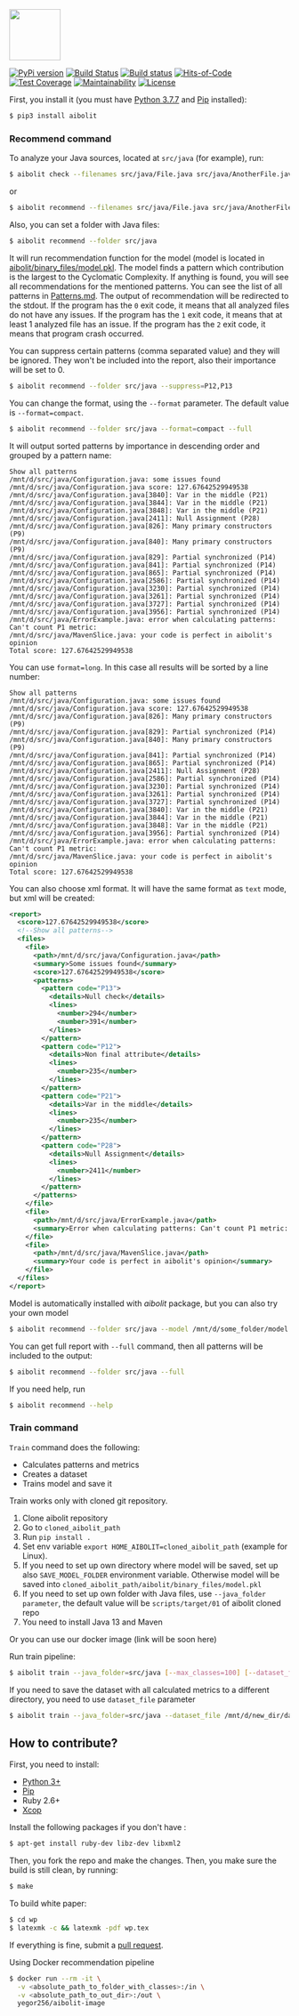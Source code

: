 <img src="/logo.svg" height="92px"/>

[![PyPi version](https://img.shields.io/pypi/v/aibolit.svg)](https://pypi.org/project/aibolit/)
[![Build Status](https://travis-ci.org/yegor256/aibolit.svg)](https://travis-ci.org/yegor256/aibolit)
[![Build status](https://ci.appveyor.com/api/projects/status/1k7q7eumnhia0e3a?svg=true)](https://ci.appveyor.com/project/yegor256/aibolit)
[![Hits-of-Code](https://hitsofcode.com/github/yegor256/aibolit)](https://hitsofcode.com/view/github/yegor256/aibolit)
[![Test Coverage](https://img.shields.io/codecov/c/github/yegor256/aibolit.svg)](https://codecov.io/github/yegor256/aibolit?branch=master)
[![Maintainability](https://api.codeclimate.com/v1/badges/e90e80a143a9457ee3af/maintainability)](https://codeclimate.com/github/yegor256/aibolit/maintainability)
[![License](https://img.shields.io/badge/license-MIT-green.svg)](https://github.com/yegor256/aibolit/blob/master/LICENSE.txt)

First, you install it (you must have [Python 3.7.7](https://www.python.org/downloads/)
and [Pip](https://pip.pypa.io/en/stable/installing/) installed):

```bash
$ pip3 install aibolit
```

### Recommend command

To analyze your Java sources, located at `src/java` (for example), run:

```bash
$ aibolit check --filenames src/java/File.java src/java/AnotherFile.java
```
or

```bash
$ aibolit recommend --filenames src/java/File.java src/java/AnotherFile.java
```

Also, you can set a folder with Java files:

```bash
$ aibolit recommend --folder src/java
```

It will run recommendation function for the model (model is located in [aibolit/binary_files/model.pkl](https://github.com/yegor256/aibolit/blob/master/aibolit/binary_files/model.pkl). 
The model finds a pattern which contribution is the largest to the Cyclomatic Complexity. 
If anything is found, you will see all recommendations for the mentioned patterns. 
You can see the list of all patterns in [Patterns.md](https://github.com/yegor256/aibolit/blob/master/PATTERNS.md).
The output of recommendation will be redirected to the stdout. 
If the program has the `0` exit code, it means that all analyzed files do not have any issues.
If the program has the `1` exit code, it means that at least 1 analyzed file has an issue.
If the program has the `2` exit code, it means that program crash occurred.


You can suppress certain patterns (comma separated value) and they will be ignored. They won't be included into the report, also their importance will be set to 0.
```bash
$ aibolit recommend --folder src/java --suppress=P12,P13
```

You can change the format, using the `--format` parameter. The default value is `--format=compact`.
```bash
$ aibolit recommend --folder src/java --format=compact --full
```

It will output sorted patterns by importance in descending order and grouped by a pattern name:

```
Show all patterns
/mnt/d/src/java/Configuration.java: some issues found
/mnt/d/src/java/Configuration.java score: 127.67642529949538
/mnt/d/src/java/Configuration.java[3840]: Var in the middle (P21)
/mnt/d/src/java/Configuration.java[3844]: Var in the middle (P21)
/mnt/d/src/java/Configuration.java[3848]: Var in the middle (P21)
/mnt/d/src/java/Configuration.java[2411]: Null Assignment (P28)
/mnt/d/src/java/Configuration.java[826]: Many primary constructors (P9)
/mnt/d/src/java/Configuration.java[840]: Many primary constructors (P9)
/mnt/d/src/java/Configuration.java[829]: Partial synchronized (P14)
/mnt/d/src/java/Configuration.java[841]: Partial synchronized (P14)
/mnt/d/src/java/Configuration.java[865]: Partial synchronized (P14)
/mnt/d/src/java/Configuration.java[2586]: Partial synchronized (P14)
/mnt/d/src/java/Configuration.java[3230]: Partial synchronized (P14)
/mnt/d/src/java/Configuration.java[3261]: Partial synchronized (P14)
/mnt/d/src/java/Configuration.java[3727]: Partial synchronized (P14)
/mnt/d/src/java/Configuration.java[3956]: Partial synchronized (P14)
/mnt/d/src/java/ErrorExample.java: error when calculating patterns: Can't count P1 metric: 
/mnt/d/src/java/MavenSlice.java: your code is perfect in aibolit's opinion
Total score: 127.67642529949538

```

You can use `format=long`. In this case all results will be sorted by a line number:

```
Show all patterns
/mnt/d/src/java/Configuration.java: some issues found
/mnt/d/src/java/Configuration.java score: 127.67642529949538
/mnt/d/src/java/Configuration.java[826]: Many primary constructors (P9)
/mnt/d/src/java/Configuration.java[829]: Partial synchronized (P14)
/mnt/d/src/java/Configuration.java[840]: Many primary constructors (P9)
/mnt/d/src/java/Configuration.java[841]: Partial synchronized (P14)
/mnt/d/src/java/Configuration.java[865]: Partial synchronized (P14)
/mnt/d/src/java/Configuration.java[2411]: Null Assignment (P28)
/mnt/d/src/java/Configuration.java[2586]: Partial synchronized (P14)
/mnt/d/src/java/Configuration.java[3230]: Partial synchronized (P14)
/mnt/d/src/java/Configuration.java[3261]: Partial synchronized (P14)
/mnt/d/src/java/Configuration.java[3727]: Partial synchronized (P14)
/mnt/d/src/java/Configuration.java[3840]: Var in the middle (P21)
/mnt/d/src/java/Configuration.java[3844]: Var in the middle (P21)
/mnt/d/src/java/Configuration.java[3848]: Var in the middle (P21)
/mnt/d/src/java/Configuration.java[3956]: Partial synchronized (P14)
/mnt/d/src/java/ErrorExample.java: error when calculating patterns: Can't count P1 metric: 
/mnt/d/src/java/MavenSlice.java: your code is perfect in aibolit's opinion
Total score: 127.67642529949538
```



You can also choose xml format. It will have the same format as `text` mode, but xml will be created:

```xml
<report>
  <score>127.67642529949538</score>
  <!--Show all patterns-->
  <files>
    <file>
      <path>/mnt/d/src/java/Configuration.java</path>
      <summary>Some issues found</summary>
      <score>127.67642529949538</score>
      <patterns>
        <pattern code="P13">
          <details>Null check</details>
          <lines>
            <number>294</number>
            <number>391</number>
          </lines>
        </pattern>
        <pattern code="P12">
          <details>Non final attribute</details>
          <lines>
            <number>235</number>
          </lines>
        </pattern>
		<pattern code="P21">
          <details>Var in the middle</details>
          <lines>
            <number>235</number>
          </lines>
        </pattern>
		<pattern code="P28">
          <details>Null Assignment</details>
          <lines>
            <number>2411</number>
          </lines>
        </pattern>
      </patterns>
    </file>
    <file>
      <path>/mnt/d/src/java/ErrorExample.java</path>
      <summary>Error when calculating patterns: Can't count P1 metric: </summary>
    </file>
    <file>
      <path>/mnt/d/src/java/MavenSlice.java</path>
      <summary>Your code is perfect in aibolit's opinion</summary>
    </file>
  </files>
</report>

```

Model is automatically installed with *aibolit* package, but you can also try your own model

```bash
$ aibolit recommend --folder src/java --model /mnt/d/some_folder/model.pkl
```

You can get full report with `--full` command, then all patterns will be included to the output:

```bash
$ aibolit recommend --folder src/java --full
```

If you need help, run 

```bash
$ aibolit recommend --help
```

### Train command
`Train` command does the following:

 - Calculates patterns and metrics
 - Creates a dataset
 - Trains model and save it 
 
 Train works only with cloned git repository.
 1. Clone aibolit repository 
 2. Go to `cloned_aibolit_path`
 3. Run `pip install .`
 4. Set env variable `export HOME_AIBOLIT=cloned_aibolit_path` (example for Linux).
 5. If you need to set up own directory where model will be saved, set up also `SAVE_MODEL_FOLDER` environment variable.
 Otherwise model will be saved into `cloned_aibolit_path/aibolit/binary_files/model.pkl`
 6. If you need to set up own folder with Java files, use `--java_folder parameter`, the default value will be `scripts/target/01` of aibolit cloned repo
 7. You need to install Java 13 and Maven
 
 Or you can use our docker image (link will be soon here)
 
 Run train pipeline:

```bash
$ aibolit train --java_folder=src/java [--max_classes=100] [--dataset_file]
```

If you need to save the dataset with all calculated metrics to a different directory, you need to use `dataset_file` parameter

```bash
$ aibolit train --java_folder=src/java --dataset_file /mnt/d/new_dir/dataset.csv
```

## How to contribute?

First, you need to install:

  * [Python 3+](https://www.python.org/downloads/)
  * [Pip](https://pip.pypa.io/en/stable/installing/)
  * Ruby 2.6+
  * [Xcop](https://github.com/yegor256/xcop)

Install the following packages if you don't have :

```bash
$ apt-get install ruby-dev libz-dev libxml2
```

Then, you fork the repo and make the changes. Then, you make
sure the build is still clean, by running:

```bash
$ make
```

To build white paper:
```bash
$ cd wp
$ latexmk -c && latexmk -pdf wp.tex
```

If everything is fine, submit
a [pull request](https://www.yegor256.com/2014/04/15/github-guidelines.html).


Using Docker recommendation pipeline
```bash
$ docker run --rm -it \
  -v <absolute_path_to_folder_with_classes>:/in \
  -v <absolute_path_to_out_dir>:/out \
  yegor256/aibolit-image
```
